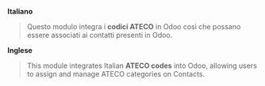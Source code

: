 **Italiano**

> Questo modulo integra i **codici ATECO** in Odoo così che possano essere associati ai contatti presenti in Odoo.

**Inglese**

> This module integrates Italian **ATECO codes** into Odoo, allowing users to assign and manage ATECO categories on Contacts.

